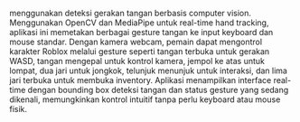 menggunakan deteksi gerakan tangan berbasis computer vision. Menggunakan OpenCV dan MediaPipe untuk real-time hand tracking, aplikasi ini memetakan berbagai gesture tangan ke input keyboard dan mouse standar. Dengan kamera webcam, pemain dapat mengontrol karakter Roblox melalui gesture seperti tangan terbuka untuk gerakan WASD, tangan mengepal untuk kontrol kamera, jempol ke atas untuk lompat, dua jari untuk jongkok, telunjuk menunjuk untuk interaksi, dan lima jari terbuka untuk membuka inventory. Aplikasi menampilkan interface real-time dengan bounding box deteksi tangan dan status gesture yang sedang dikenali, memungkinkan kontrol intuitif tanpa perlu keyboard atau mouse fisik.
